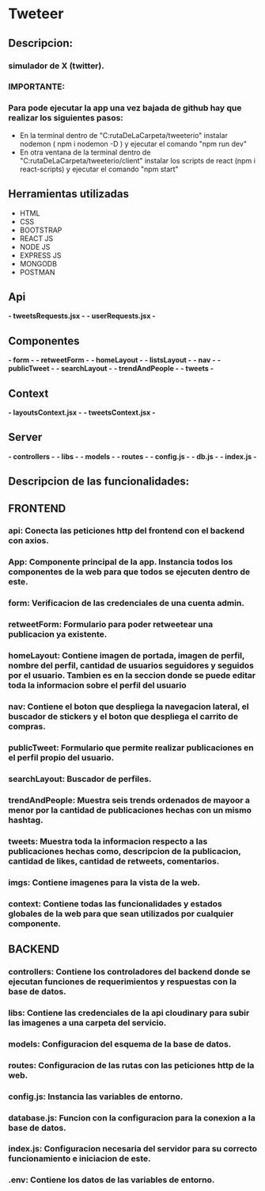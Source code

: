 # Tweteer
## Descripcion:
### simulador de X (twitter). 

### IMPORTANTE:
### Para pode ejecutar la app una vez bajada de github hay que realizar los siguientes pasos:
- En la terminal dentro de "C:rutaDeLaCarpeta/tweeterio" instalar nodemon ( npm i nodemon -D ) y ejecutar el comando "npm run dev"
- En otra ventana de la terminal dentro de "C:rutaDeLaCarpeta/tweeterio/client" instalar los scripts de react (npm i react-scripts) y ejecutar el comando "npm start"

## Herramientas utilizadas
- HTML
- CSS
- BOOTSTRAP
- REACT JS
- NODE JS
- EXPRESS JS
- MONGODB
- POSTMAN

## Api ##
__- tweetsRequests.jsx -__
__- userRequests.jsx -__

## Componentes ##
__- form -__
__- retweetForm -__
__- homeLayout -__
__- listsLayout -__
__- nav -__
__- publicTweet -__
__- searchLayout -__
__- trendAndPeople -__
__- tweets -__


## Context ##
__- layoutsContext.jsx -__
__- tweetsContext.jsx -__

## Server ##
__- controllers -__
__- libs -__
__- models -__
__- routes -__
__- config.js -__
__- db.js -__
__- index.js -__

## Descripcion de las funcionalidades: ##

## FRONTEND ##

### __api__: Conecta las peticiones http del frontend con el backend con axios.

### __App__: Componente principal de la app. Instancia todos los componentes de la web para que todos se ejecuten dentro de este.

### __form__: Verificacion de las credenciales de una cuenta admin.

### __retweetForm__: Formulario para poder retweetear una publicacion ya existente.

### __homeLayout__: Contiene imagen de portada, imagen de perfil, nombre del perfil, cantidad de usuarios seguidores y seguidos por el usuario. Tambien es en la seccion donde se puede editar toda la informacion sobre el perfil del usuario

### __nav__: Contiene el boton que despliega la navegacion lateral, el buscador de stickers y el boton que despliega el carrito de compras.

### __publicTweet__: Formulario que permite realizar publicaciones en el perfil propio del usuario.

### __searchLayout__: Buscador de perfiles.

### __trendAndPeople__: Muestra seis trends ordenados de mayoor a menor por la cantidad de publicaciones hechas con un mismo hashtag.

### __tweets__: Muestra toda la informacion respecto a las publicaciones hechas como, descripcion de la publicacion, cantidad de likes, cantidad de retweets, comentarios.

### __imgs__: Contiene imagenes para la vista de la web.

### __context__: Contiene todas las funcionalidades y estados globales de la web para que sean utilizados por cualquier componente.


## BACKEND ##

### __controllers__: Contiene los controladores del backend donde se ejecutan funciones de requerimientos y respuestas con la base de datos.

### __libs__: Contiene las credenciales de la api cloudinary para subir las imagenes a una carpeta del servicio.

### __models__: Configuracion del esquema de la base de datos.

### __routes__: Configuracion de las rutas con las peticiones http de la web.

### __config.js__: Instancia las variables de entorno.

### __database.js__: Funcion con la configuracion para la conexion a la base de datos.

### __index.js__: Configuracion necesaria del servidor para su correcto funcionamiento e iniciacion de este.

### __.env__: Contiene los datos de las variables de entorno.
